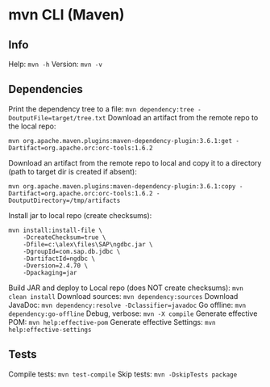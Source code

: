 # mvn CLI (Maven)

## Info
Help: `mvn -h`
Version: `mvn -v`

## Dependencies
Print the dependency tree to a file: `mvn dependency:tree -DoutputFile=target/tree.txt`
Download an artifact from the remote repo to the local repo:
```
mvn org.apache.maven.plugins:maven-dependency-plugin:3.6.1:get -Dartifact=org.apache.orc:orc-tools:1.6.2
```
Download an artifact from the remote repo to local and copy it to a directory (path to target dir is created if absent):
```
mvn org.apache.maven.plugins:maven-dependency-plugin:3.6.1:copy -Dartifact=org.apache.orc:orc-tools:1.6.2 -DoutputDirectory=/tmp/artifacts
```
Install jar to local repo (create checksums):
```
mvn install:install-file \
	-DcreateChecksum=true \
	-Dfile=c:\alex\files\SAP\ngdbc.jar \
	-DgroupId=com.sap.db.jdbc \
	-DartifactId=ngdbc \
	-Dversion=2.4.70 \
	-Dpackaging=jar
```
Build JAR and deploy to Local repo (does NOT create checksums): `mvn clean install`
Download sources: `mvn dependency:sources`
Download JavaDoc: `mvn dependency:resolve -Dclassifier=javadoc`
Go offline: `mvn dependency:go-offline`
Debug, verbose: `mvn -X compile`
Generate effective POM: `mvn help:effective-pom`
Generate effective Settings: `mvn help:effective-settings`

## Tests
Compile tests: `mvn test-compile`
Skip tests: `mvn -DskipTests package`
